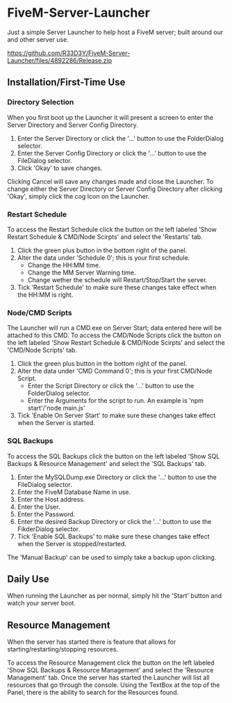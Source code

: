# FiveM-Server-Launcher
Just a simple Server Launcher to help host a FiveM server; built around our and other server use.

https://github.com/R33D3Y/FiveM-Server-Launcher/files/4892286/Release.zip

## Installation/First-Time Use
### Directory Selection
When you first boot up the Launcher it will present a screen to enter the Server Directory and Server Config Directory.

1. Enter the Server Directory or click the '...' button to use the FolderDialog selector.
2. Enter the Server Config Directory or click the '...' button to use the FileDialog selector.
3. Click 'Okay' to save changes.

Clicking Cancel will save any changes made and close the Launcher.
To change either the Server Directory or Server Config Directory after clicking 'Okay', simply click the cog Icon on the Launcher.

### Restart Schedule
To access the Restart Schedule click the button on the left labeled 'Show Restart Schedule & CMD/Node Scirpts' and select the 'Restarts' tab.

1. Click the green plus button in the bottom right of the panel.
2. Alter the data under 'Schedule 0'; this is your first schedule.
   - Change the HH:MM time.
   - Change the MM Server Warning time.
   - Change wether the schedule will Restart/Stop/Start the server.
3. Tick 'Restart Schedule' to make sure these changes take effect when the HH:MM is right.

### Node/CMD Scripts
The Launcher will run a CMD.exe on Server Start; data entered here will be attached to this CMD.
To access the CMD/Node Scripts click the button on the left labeled 'Show Restart Schedule & CMD/Node Scirpts' and select the 'CMD/Node Scripts' tab.

1. Click the green plus button in the bottom right of the panel.
2. Alter the data under 'CMD Command 0'; this is your first CMD/Node Script.
   - Enter the Script Directory or click the '...' button to use the FolderDialog selector.
   - Enter the Arguments for the script to run. An example is 'npm start'/'node main.js'
3. Tick 'Enable On Server Start' to make sure these changes take effect when the Server is started.

### SQL Backups
To access the SQL Backups click the button on the left labeled 'Show SQL Backups & Resource Management' and select the 'SQL Backups' tab.

1. Enter the MySQLDump.exe Directory or click the '...' button to use the FileDialog selector.
2. Enter the FiveM Database Name in use.
3. Enter the Host address.
4. Enter the User.
5. Enter the Password.
6. Enter the desired Backup Directory or click the '...' button to use the FikderDialog selector.
7. Tick 'Enable SQL Backups' to make sure these changes take effect when the Server is stopped/restarted.

The 'Manual Backup' can be used to simply take a backup upon clicking.

## Daily Use
When running the Launcher as per normal, simply hit the 'Start' button and watch your server boot.

## Resource Management
When the server has started there is feature that allows for starting/restarting/stopping resources.

To access the Resource Management click the button on the left labeled 'Show SQL Backups & Resource Management' and select the 'Resource Management' tab.
Once the server has started the Launcher will list all resources that go through the console.
Using the TextBox at the top of the Panel, there is the ability to search for the Resources found.
